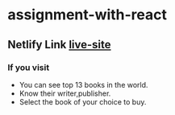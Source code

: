 # assignment-with-react

## Netlify Link [live-site](https://awesome-albattani-7879e7.netlify.app)

### If you visit
* You can see top 13 books in the world.
* Know their writer,publisher.
* Select the book of your choice to buy.